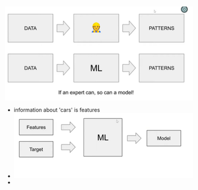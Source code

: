 ![](assets\20250924_212422_image.png)

- information about 'cars' is features
-  ![](assets\20250924_212740_image.png)
-
